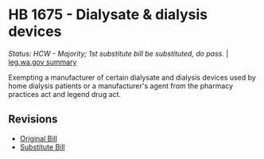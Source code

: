 # HB 1675 - Dialysate & dialysis devices
*Status: HCW - Majority; 1st substitute bill be substituted, do pass.* | [leg.wa.gov summary](https://app.leg.wa.gov/billsummary?BillNumber=1675&Year=2021)

Exempting a manufacturer of certain dialysate and dialysis devices used by home dialysis patients or a manufacturer's agent from the pharmacy practices act and legend drug act.

## Revisions
* [Original Bill](1/)
* [Substitute Bill](S/)
